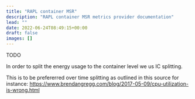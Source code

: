 ```yaml
---
title: "RAPL container MSR"
description: "RAPL container MSR metrics provider documentation"
lead: ""
date: 2022-06-24T08:49:15+00:00
draft: false
images: []
---
```


TODO

In order to split the energy usage to the container level we us IC splitting.

This is to be prefererred over time splitting as outlined in this source for instance:
https://www.brendangregg.com/blog/2017-05-09/cpu-utilization-is-wrong.html